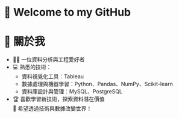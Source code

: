 # 🌟 Welcome to my GitHub

# 🚀 關於我
- 👨‍💻 一位資料分析與工程愛好者
- 💻 熟悉的技術：  
  - 資料視覺化工具：Tableau
  - 數據處理與機器學習：Python、Pandas、NumPy、Scikit-learn  
  - 資料庫設計與管理：MySQL、PostgreSQL  
- 🏆 喜歡學習新技術，探索資料潛在價值  
🌟 希望透過技術與數據改變世界！



